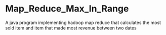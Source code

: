 # Map_Reduce_Max_In_Range
A java program implementing hadoop map reduce that calculates the most sold item and item that made most revenue between two dates 
